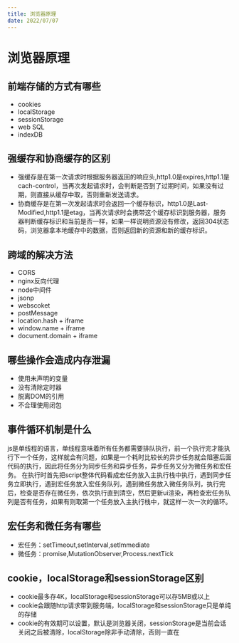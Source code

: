 ```yaml
---
title: 浏览器原理
date: 2022/07/07
---
```


# 浏览器原理

## 前端存储的方式有哪些

- cookies
- localStorage
- sessionStorage
- web SQL
- indexDB

## 强缓存和协商缓存的区别

- 强缓存是在第一次请求时根据服务器返回的响应头,http1.0是expires,http1.1是cach-control，当再次发起请求时，会判断是否到了过期时间，如果没有过期，则直接从缓存中取，否则重新发送请求。
- 协商缓存是在第一次发起请求时会返回一个缓存标识，http1.0是Last-Modified,http1.1是etag，当再次请求时会携带这个缓存标识到服务器，服务器判断缓存标识和当前是否一样，如果一样说明资源没有修改，返回304状态码，浏览器拿本地缓存中的数据，否则返回新的资源和新的缓存标识。

## 跨域的解决方法

- CORS
- nginx反向代理
- node中间件
- jsonp
- webscoket
- postMessage
- location.hash + iframe
- window.name + iframe
- document.domain + iframe

## 哪些操作会造成内存泄漏

- 使用未声明的变量
- 没有清除定时器
- 脱离DOM的引用
- 不合理使用闭包

## 事件循环机制是什么

js是单线程的语言，单线程意味着所有任务都需要排队执行，前一个执行完才能执行下一个任务，这样就会有问题，如果是一个耗时比较长的异步任务就会阻塞后面代码的执行，因此将任务分为同步任务和异步任务，异步任务又分为微任务和宏任务。
在执行时首先把script整体代码看成宏任务放入主执行栈中执行，遇到同步任务立即执行，遇到宏任务放入宏任务队列，遇到微任务放入微任务队列，执行完后，检查是否存在微任务，依次执行直到清空，然后更新ui渲染，再检查宏任务队列是否有任务，如果有则取第一个任务放入主执行栈中，就这样一次一次的循环。

## 宏任务和微任务有哪些

- 宏任务：setTimeout,setInterval,setImmediate
- 微任务：promise,MutationObserver,Process.nextTick

## cookie，localStorage和sessionStorage区别

- cookie最多存4K，localStorage和sessionStorage可以存5MB或以上
- cookie会跟随http请求带到服务端，localStorage和sessionStorage只是单纯的存储
- cookie的有效期可以设置，默认是浏览器关闭，sessionStorage是当前会话关闭之后被清除，localStorage除非手动清除，否则一直在
